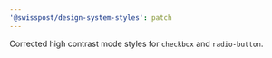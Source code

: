 ```yaml
---
'@swisspost/design-system-styles': patch
---
```


Corrected high contrast mode styles for `checkbox` and `radio-button`.
